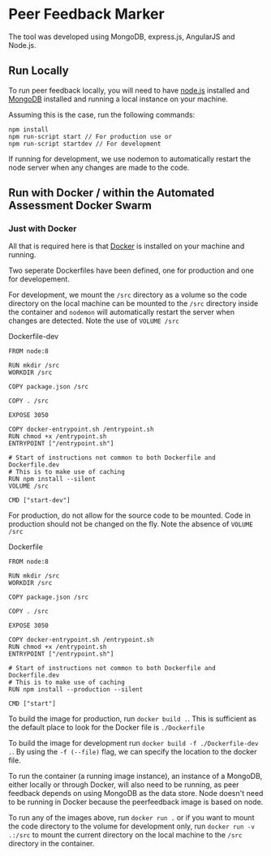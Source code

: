 # Peer Feedback Marker
The tool was developed using MongoDB, express.js, AngularJS and Node.js.

## Run Locally
To run peer feedback locally, you will need to have [node.js](https://nodejs.org/en/)
installed and [MongoDB](https://www.mongodb.com/) installed and running a local
instance on your machine.

Assuming this is the case, run the following commands:
```
npm install
npm run-script start // For production use or
npm run-script startdev // For development
```
If running for development, we use nodemon to automatically restart the node server
when any changes are made to the code.

## Run with Docker / within the Automated Assessment Docker Swarm
### Just with Docker
All that is required here is that [Docker](https://www.docker.com/) is installed
on your machine and running.

Two seperate Dockerfiles have been defined, one for production and one for developement.

For development, we mount the `/src` directory as a volume so the code directory
on the local machine can be mounted to the `/src` directory inside the container and `nodemon` will automatically restart the server when changes are detected.
Note the use of `VOLUME /src`

Dockerfile-dev
```
FROM node:8

RUN mkdir /src
WORKDIR /src

COPY package.json /src

COPY . /src

EXPOSE 3050

COPY docker-entrypoint.sh /entrypoint.sh
RUN chmod +x /entrypoint.sh
ENTRYPOINT ["/entrypoint.sh"]

# Start of instructions not common to both Dockerfile and Dockerfile.dev
# This is to make use of caching
RUN npm install --silent
VOLUME /src

CMD ["start-dev"]
```

For production, do not allow for the source code to be mounted. Code in production
should not be changed on the fly. Note the absence of `VOLUME /src`

Dockerfile
```
FROM node:8

RUN mkdir /src
WORKDIR /src

COPY package.json /src

COPY . /src

EXPOSE 3050

COPY docker-entrypoint.sh /entrypoint.sh
RUN chmod +x /entrypoint.sh
ENTRYPOINT ["/entrypoint.sh"]

# Start of instructions not common to both Dockerfile and Dockerfile.dev
# This is to make use of caching
RUN npm install --production --silent

CMD ["start"]
```
To build the image for production, run `docker build .`.
This is sufficient as the default place to look for the Docker file is `./Dockerfile`

To build the image for development run `docker build -f ./Dockerfile-dev .`.
By using the `-f (--file)` flag, we can specify the location to the docker file.

To run the container (a running image instance), an instance of a MongoDB, either locally
or through Docker, will also need to be running, as peer feedback depends on using MongoDB as the data store.
Node doesn't need to be running in Docker because the peerfeedback image is based on node.

To run any of the images above, run `docker run .` or if you want to mount the code
directory to the volume for development only, run `docker run -v .:/src` to mount
the current directory on the local machine to the `/src` directory in the container.
